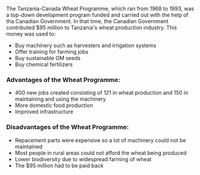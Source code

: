 The Tanzania-Canada Wheat Programme, which ran from 1968 to 1993, was a top-down development program funded and carried out with the help of tha Canadian Government. In that time, the Canadian Government contributed $95 million to Tanzania's wheat production industry. This money was used to:
- Buy machinery such as harvesters and irrigation systems
- Offer training for farming jobs
- Buy sustainable GM seeds
- Buy chemical fertilizers

### Advantages of the Wheat Programme:
- 400 new jobs created consisting of 121 in wheat production and 150 in maintaining and using the machinery
- More domestic food production
- Improved infrastructure

### Disadvantages of the Wheat Programme:
- Repacement parts were expensive so a lot of machinery could not be maintained
- Most people in rural areas could not afford the wheat being produced
- Lower biodiversity due to widespread farming of wheat
- The $95 million had to be paid back